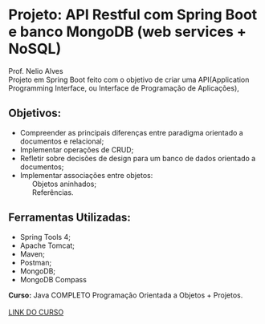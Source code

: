  # Projeto: API Restful com Spring Boot e banco MongoDB (web services + NoSQL)
 Prof. Nelio Alves <br>
 Projeto em Spring Boot feito com o objetivo de criar uma API(Application Programming Interface, ou Interface de Programação de Aplicações), 

<h2>Objetivos: </h2>
<ul>
<li>Compreender as principais diferenças entre paradigma orientado a documentos e relacional;</li>
<li>Implementar operações de CRUD;</li>
<li>Refletir sobre decisões de design para um banco de dados orientado a documentos;</li>
<li>Implementar associações entre objetos:
<ol>Objetos aninhados;</ol>
  <ol>Referências.</ol>
</li>

</ul>

<h2>Ferramentas Utilizadas:</h2>

<ul>
  <li>Spring Tools 4;</li>
  <li>Apache Tomcat;</li>
  <li>Maven;</li>
  <li>Postman;</li>
  <li>MongoDB;</li>
  <li>MongoDB Compass</li>

</ul>



 <strong>Curso:</strong> Java COMPLETO Programação Orientada a Objetos + Projetos.
<br>
<br>
<a href="https://www.udemy.com/share/101scA3@G8T1M_W591zuUPEamMRa4XZMyl7NUn2jUd80KAvMXJZY62pwR9hN6X366xmiXrlogA==/">LINK DO CURSO</a>

  

</body>
</html>



